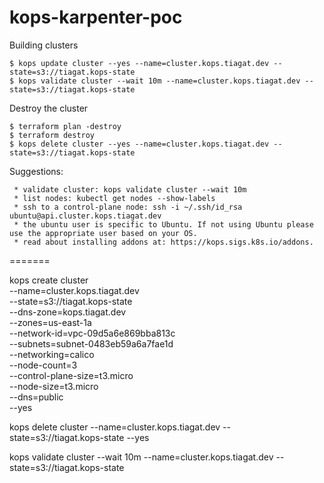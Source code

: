 # kops-karpenter-poc

Building clusters

```
$ kops update cluster --yes --name=cluster.kops.tiagat.dev --state=s3://tiagat.kops-state
$ kops validate cluster --wait 10m --name=cluster.kops.tiagat.dev --state=s3://tiagat.kops-state
```

Destroy the cluster

```
$ terraform plan -destroy
$ terraform destroy
$ kops delete cluster --yes --name=cluster.kops.tiagat.dev --state=s3://tiagat.kops-state
```

Suggestions:

```
 * validate cluster: kops validate cluster --wait 10m
 * list nodes: kubectl get nodes --show-labels
 * ssh to a control-plane node: ssh -i ~/.ssh/id_rsa ubuntu@api.cluster.kops.tiagat.dev
 * the ubuntu user is specific to Ubuntu. If not using Ubuntu please use the appropriate user based on your OS.
 * read about installing addons at: https://kops.sigs.k8s.io/addons.
```

=======

kops create cluster \
 --name=cluster.kops.tiagat.dev \
 --state=s3://tiagat.kops-state \
 --dns-zone=kops.tiagat.dev \
 --zones=us-east-1a \
 --network-id=vpc-09d5a6e869bba813c \
 --subnets=subnet-0483eb59a6a7fae1d \
 --networking=calico \
 --node-count=3 \
 --control-plane-size=t3.micro \
 --node-size=t3.micro \
 --dns=public \
 --yes

kops delete cluster --name=cluster.kops.tiagat.dev --state=s3://tiagat.kops-state --yes

kops validate cluster --wait 10m --name=cluster.kops.tiagat.dev --state=s3://tiagat.kops-state
